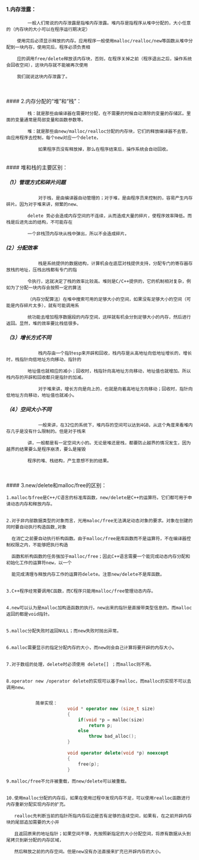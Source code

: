 

####    1.内存泄露：

            一般人们常说的内存泄露是指堆内存泄露。堆内存是指程序从堆中分配的，大小任意的（内存块的大小可以在程序运行期决定）
                
        使用完后必须显示释放的内存。应用程序一般使用malloc/realloc/new等函数从堆中分配到一块内存，使用完后，程序必须负责相
                
        应的调用free/delete释放该内存块，否则，在程序关掉之前（程序退出之后，操作系统会回收空间），这块内存就不能被再次使用
                
        我们就说这块内存泄露了。
                
        
<br>
<br>
####    2.内存分配的“堆”和“栈”：
                    
            栈：就是那些由编译器在需要时分配，在不需要的时候自动清除的变量的存储区。里面的变量通常是局部变量和函数参数等。
                    
            堆：就是那些由new/malloc/realloc分配的内存块，它们的释放编译器不去管，由应用程序去控制，每个new对应一个delete，
                    
                如果程序员没有释放掉，那么在程序结束后，操作系统会自动回收。
                        
<br>                        
####    堆和栈的主要区别：
                    
#####       （1）管理方式和碎片问题
                        
                对于栈，是由编译器自动管理的；对于堆，是由程序员来控制的，容易产生内存碎片。因为对于堆来讲，频繁的new、
                        
            delete 势必会造成内存空间的不连续，从而造成大量的碎片，使程序效率降低。而栈是后进先出的结构，不可能存在
                        
            一个非栈顶内存块从栈中弹出，所以不会造成碎片。
                        
#####        (2）分配效率
                    
                栈是系统提供的数据结构，计算机会在底层对栈提供支持，分配专门的寄存器存放栈的地址，压栈出栈都有专门的指
                
            令执行，这就决定了栈的效率比较高。堆则是C/C++提供的，它的机制相对复杂，例如为了分配一块内存会按照一定的算法
            
            （内存分配算法）在堆中搜索可用的足够大小的空间，如果没有足够大小的空间（可能是内存碎片太多），就有可能调用系
            
            统功能去增加程序数据段的内存空间，这样就有机会分到足够大小的内存，然后进行返回。显然，堆的效率要比栈低很多。
                        
#####       （3）增长方式不同
                    
                栈内存由一个指针esp来开辟和回收，栈内存是从高地址向低地址增长的，增长时，栈指针向低地址方向移动，指针的
            
            地址值也就相应的减小；回收时，栈指针向高地址方向移动，地址值也就增加。所以栈内存的开辟和回收都只是指针的加减。
                        
                对于堆来讲，增长方向是向上的，也就是向着高地址方向移动；回收时，指针向低地址方向移动，地址值也就减小。
                        
#####       （4）空间大小不同
                    
                一般来讲，在32位的系统下，堆内存的空间可以达到4GB，从这个角度来看堆内存几乎是没有什么限制的。但是对于栈来
                        
            讲，一般都是有一定空间大小的。无论是堆还是栈，都要防止越界的情况发生，因为越界的结果要么是程序崩溃，要么是摧毁
            
            程序的堆、栈结构，产生意想不到的结果。
        
        
<br>
<br>
####    3.new/delete和malloc/free的区别：

        
    1.malloc与free是C++/C语言的标准库函数，new/delete是C++的运算符。它们都可用于申请动态内存和释放内存。

                    
    2.对于非内部数据类型的对象而言，光用maloc/free无法满足动态对象的要求。对象在创建的同时要自动执行构造函数,对象

      在消亡之前要自动执行析构函数。由于malloc/free是库函数而不是运算符，不在编译器控制权限之内，不能够把执行构造
               
      函数和析构函数的任务强加于malloc/free；因此C++语言需要一个能完成动态内存分配和初始化工作的运算符new，以一个

      能完成清理与释放内存工作的运算符delete。注意new/delete不是库函数。
        

    3.C++程序经常要调用C函数，而C程序只能用malloc/free管理动态内存。


    4.new可以认为是malloc加构造函数的执行。new出来的指针是直接带类型信息的。而malloc返回的都是void指针。 
                    
                    
    5.malloc分配失败时返回NULL；而new失败时抛出异常。
                    
                    
    6.malloc需要显示的指定分配内存的大小，而new则会自己计算将要开辟的内存大小。
                   
                    
    7.对于数组的处理，delete时必须使用 delete[] ；而malloc则不用。 
                    
                    
    8.operator new /operator delete的实现可以基于malloc，而malloc的实现不可以去调用new。
 
 ```cpp
 
            简单实现：
                        void * operator new (size_t size)
                        {
                            if(void *p = malloc(size)
                                return p;
                            else
                                throw bad_alloc();
                        }
            
                        void operator delete(void *p) noexcept
                        {
                            free(p);
                        }


```                    
                    
                    
    9.malloc/free不允许被重载，而new/delete可以被重载。
                    
                    
    10.使用malloc分配的内存后，如果在使用过程中发现内存不足，可以使用realloc函数进行内存重新分配实现内存的扩充。

       realloc先判断当前的指针所指内存后边是否有足够的连续空间，如果有，在之前开辟内存块的尾部追加需要的大小并

       且返回原来的地址指针；如果空间不够，先按照新指定的大小分配空间，将原有数据从头到尾拷贝到新分配的内存区域，

       然后释放之前的内存空间。但是new没有办法直接来扩充已开辟内存的大小。



